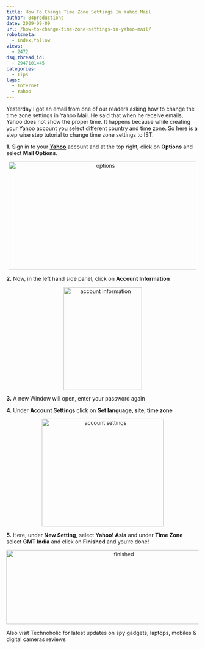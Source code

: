 ```yaml
---
title: How To Change Time Zone Settings In Yahoo Mail
author: 84productions
date: 2009-09-09
url: /how-to-change-time-zone-settings-in-yahoo-mail/
robotsmeta:
  - index,follow
views:
  - 2472
dsq_thread_id:
  - 2947101445
categories:
  - Tips
tags:
  - Internet
  - Yahoo
---
```

Yesterday I got an email from one of our readers asking how to change the time zone settings in Yahoo Mail. He said that when he receive emails, Yahoo does not show the proper time. It happens because while creating your Yahoo account you select different country and time zone. So here is a step wise step tutorial to change time zone settings to IST.

**1.** Sign in to your <a href="http://ymail.com" onclick="_gaq.push(['_trackEvent', 'outbound-article', 'http://ymail.com', 'Yahoo']);" ><strong>Yahoo</strong></a> account and at the top right, click on **Options** and select **Mail Options**.

<p style="text-align: center;">
  <img class="size-full wp-image-13960 aligncenter" src="http://cdn.devilsworkshop.org/files/2009/09/options.jpg" alt="options" width="492" height="284" />
</p>

**2.** Now, in the left hand side panel, click on **Account Information**

<p style="text-align: center;">
  <img class="aligncenter" src="http://cdn.devilsworkshop.org/files/2009/09/account-information.jpg" alt="account information" width="205" height="269" />
</p>

**3.** A new Window will open, enter your password again

**4.** Under **Account Settings** click on **Set language, site, time zone**

<p style="text-align: center;">
  <img class="size-full wp-image-13958 aligncenter" src="http://cdn.devilsworkshop.org/files/2009/09/account-settings.jpg" alt="account settings" width="319" height="282" />
</p>

**5.** Here, under **New Setting**, select **Yahoo! Asia** and under **Time Zone** select **GMT India** and click on **Finished** and you&#8217;re done!

<p style="text-align: center;">
  <img class="size-medium wp-image-13959 aligncenter" src="http://cdn.devilsworkshop.org/files/2009/09/finished-600x194.png" alt="finished" width="600" height="194" />
</p>

Also visit Technoholic for latest updates on spy gadgets, laptops, mobiles & digital cameras reviews
